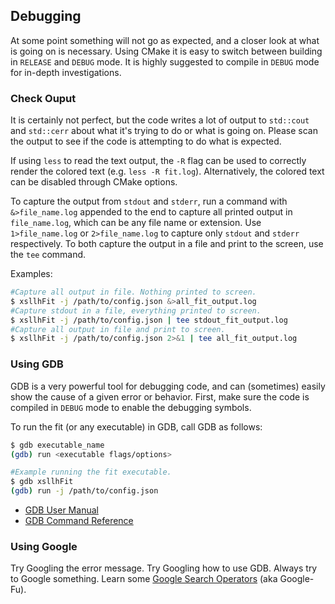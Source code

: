 ## Debugging

At some point something will not go as expected, and a closer look at what is going on is necessary. Using CMake it is easy to switch between building in `RELEASE` and `DEBUG` mode. It is highly suggested to compile in `DEBUG` mode for in-depth investigations.

### Check Ouput

It is certainly not perfect, but the code writes a lot of output to `std::cout` and `std::cerr` about what it's trying to do or what is going on. Please scan the output to see if the code is attempting to do what is expected.

If using `less` to read the text output, the `-R` flag can be used to correctly render the colored text (e.g. `less -R fit.log`). Alternatively, the colored text can be disabled through CMake options.

To capture the output from `stdout` and `stderr`, run a command with `&>file_name.log` appended to the end to capture all printed output in `file_name.log`, which can be any file name or extension. Use `1>file_name.log` or `2>file_name.log` to capture only `stdout` and `stderr` respectively. To both capture the output in a file and print to the screen, use the `tee` command.

Examples:
```bash
#Capture all output in file. Nothing printed to screen.
$ xsllhFit -j /path/to/config.json &>all_fit_output.log
#Capture stdout in a file, everything printed to screen.
$ xsllhFit -j /path/to/config.json | tee stdout_fit_output.log
#Capture all output in file and print to screen.
$ xsllhFit -j /path/to/config.json 2>&1 | tee all_fit_output.log
```

### Using GDB

GDB is a very powerful tool for debugging code, and can (sometimes) easily show the cause of a given error or behavior. First, make sure the code is compiled in `DEBUG` mode to enable the debugging symbols.

To run the fit (or any executable) in GDB, call GDB as follows:
```bash
$ gdb executable_name
(gdb) run <executable flags/options>

#Example running the fit executable.
$ gdb xsllhFit
(gdb) run -j /path/to/config.json
```

+ [GDB User Manual](http://sourceware.org/gdb/current/onlinedocs/gdb/)
+ [GDB Command Reference](https://darkdust.net/files/GDB%20Cheat%20Sheet.pdf)

### Using Google

Try Googling the error message. Try Googling how to use GDB. Always try to Google something. Learn some [Google Search Operators](https://ahrefs.com/blog/google-advanced-search-operators/) (aka Google-Fu).
